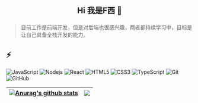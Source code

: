 ## <p align="center">Hi 我是F西 👋</p>

> 目前工作是前端开发，但是对后端也很感兴趣，两者都持续学习中，目标是让自己具备全栈开发的能力。

## ⚡
![JavaScript](https://img.shields.io/badge/-JavaScript-black?style=flat-square&logo=javascript)
![Nodejs](https://img.shields.io/badge/-Nodejs-black?style=flat-square&logo=Node.js)
![React](https://img.shields.io/badge/-React-black?style=flat-square&logo=react)
![HTML5](https://img.shields.io/badge/-HTML5-E34F26?style=flat-square&logo=html5&logoColor=white)
![CSS3](https://img.shields.io/badge/-CSS3-1572B6?style=flat-square&logo=css3)
![TypeScript](https://img.shields.io/badge/-TypeScript-black?style=flat-square&logo=typescript)
![Git](https://img.shields.io/badge/-Git-black?style=flat-square&logo=git)
![GitHub](https://img.shields.io/badge/-GitHub-181717?style=flat-square&logo=github)


| <a href="https://github.com/anuraghazra/github-readme-stats"><img align="center" src="https://github-readme-stats.vercel.app/api?username=aifuxi&show_icons=true&include_all_commits=true&theme=buefy&hide_border=true" alt="Anurag's github stats" /></a> | <a href="https://github.com/anuraghazra/github-readme-stats"><img align="center" src="https://github-readme-stats.vercel.app/api/top-langs/?username=aifuxi&layout=compact&theme=buefy&hide_border=true" /></a> |
| ------------- | ------------- |
